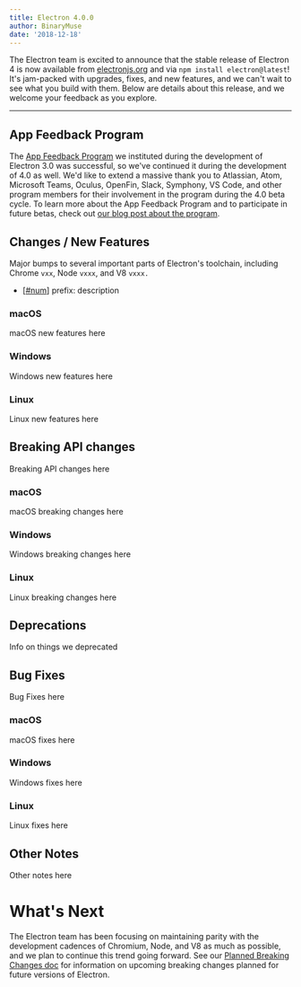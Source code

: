 ```yaml
---
title: Electron 4.0.0
author: BinaryMuse
date: '2018-12-18'
---
```


The Electron team is excited to announce that the stable release of Electron 4 is now
available from [electronjs.org](https://electronjs.org/) and via `npm install electron@latest`! It's jam-packed with upgrades, fixes, and new features, and we can't wait to see what you build with them. Below are details about this release, and we welcome your feedback as you explore.

---

## App Feedback Program

The [App Feedback Program](https://electronjs.org/blog/app-feedback-program) we instituted during the development of Electron 3.0 was successful, so we've continued it during the development of 4.0 as well. We'd like to extend a massive thank you to Atlassian, Atom, Microsoft Teams, Oculus, OpenFin, Slack, Symphony, VS Code, and other program members for their involvement in the program during the 4.0 beta cycle. To learn more about the App Feedback Program and to participate in future betas, check out [our blog post about the program](https://electronjs.org/blog/app-feedback-program).

## Changes / New Features

Major bumps to several important parts of Electron's toolchain, including Chrome `vxx`, Node `vxxx`, and V8 `vxxx.`

* [[#num](https://github.com/electron/electron/pull/num)] prefix: description

### macOS

macOS new features here

### Windows

Windows new features here

### Linux

Linux new features here

## Breaking API changes

Breaking API changes here

### macOS

macOS breaking changes here

### Windows

Windows breaking changes here

### Linux

Linux breaking changes here

## Deprecations

Info on things we deprecated

## Bug Fixes

Bug Fixes here

### macOS

macOS fixes here

### Windows

Windows fixes here

### Linux

Linux fixes here

## Other Notes

Other notes here

# What's Next

The Electron team has been focusing on maintaining parity with the development cadences of Chromium, Node, and V8 as much as possible, and we plan to continue this trend going forward. See our [Planned Breaking Changes doc](https://github.com/electron/electron/blob/master/docs/api/breaking-changes.md) for information on upcoming breaking changes planned for future versions of Electron.
